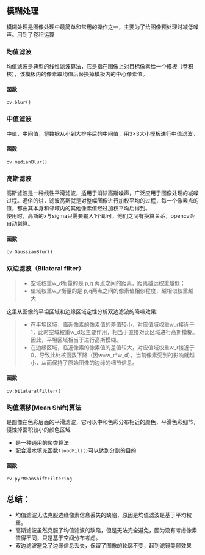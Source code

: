 ## 模糊处理
模糊处理是图像处理中最简单和常用的操作之一，主要为了给图像预处理时减低噪声。用到了卷积运算

### 均值滤波
均值滤波是典型的线性滤波算法，它是指在图像上对目标像素给一个模板（卷积核），该模板内的像素取均值后替换掉模板内的中心像素值。
#### 函数
`cv.blur()`

### 中值滤波
中值，中间值，将数据从小到大排序后的中间值，用3×3大小模板进行中值滤波。  
#### 函数
`cv.medianBlur()`

### 高斯滤波
高斯滤波是一种线性平滑滤波，适用于消除高斯噪声，广泛应用于图像处理的减噪过程。通俗的讲，滤波高斯就是对整幅图像进行加权平均的过程，每一个像素点的值，都由其本身和邻域内的其他像素值经过加权平均后得到。  
使用时，高斯的x与sigma只需要输入1个即可，他们之间有换算关系，opencv会自动划算。
#### 函数
`cv.GaussianBlur()`

### 双边滤波（Bilateral filter）
>* 空域权重w_d衡量的是 p,q 两点之间的距离，距离越远权重越低；
>* 值域权重w_r衡量的是 p,q两点之间的像素值相似程度，越相似权重越大

这里从图像的平坦区域和边缘区域定性分析双边滤波的降噪效果:
>* 在平坦区域，临近像素的像素值的差值较小，对应值域权重w_r接近于1，此时空域权重w_d起主要作用，相当于直接对此区域进行高斯模糊。因此，平坦区域相当于进行高斯模糊。
>* 在边缘区域，临近像素的像素值的差值较大，对应值域权重w_r接近于0，导致此处核函数下降（因w=w_r*w_d），当前像素受到的影响就越小，从而保持了原始图像的边缘的细节信息。
#### 函数
`cv.bilateralFilter()`

### 均值漂移(Mean Shift)算法
是图像在色彩层面的平滑滤波，它可以中和色彩分布相近的颜色，平滑色彩细节，侵蚀掉面积较小的颜色区域
* 是一种通用的聚类算法
* 配合漫水填充函数`floodFill()`可以达到分割的目的
#### 函数
`cv.pyrMeanShiftFiltering`

## 总结：
* 均值滤波无法克服边缘像素信息丢失的缺陷，原因是均值滤波是基于平均权重。
* 高斯滤波虽然克服了均值滤波的缺陷，但是无法完全避免，因为没有考虑像素值得不同，只是基于空间分布考虑。
* 双边滤波避免了边缘信息丢失，保留了图像的轮廓不变，起到滤镜美颜效果


